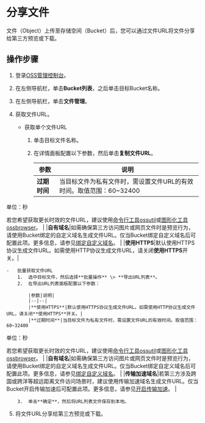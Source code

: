 # 分享文件

文件（Object）上传至存储空间（Bucket）后，您可以通过文件URL将文件分享给第三方预览或下载。

## 操作步骤

1.  登录[OSS管理控制台](https://oss.console.aliyun.com/)。

2.  在左侧导航栏，单击**Bucket列表**，之后单击目标Bucket名称。

3.  在左侧导航栏，单击**文件管理**。

4.  获取文件URL。

    -   获取单个文件URL
        1.  单击目标文件名称。
        2.  在详情面板配置以下参数，然后单击**复制文件URL**。

            |参数|说明|
            |--|--|
            |**过期时间**|当目标文件为私有文件时，需设置文件URL的有效时间。取值范围：60~32400

单位：秒

若您希望获取更长时效的文件URL，建议使用[命令行工具ossutil](/cn.zh-CN/常用工具/命令行工具ossutil/常用命令/sign.md)或[图形化工具ossbrowser](/cn.zh-CN/常用工具/图形化管理工具ossbrowser/快速开始.md)。 |
            |**自有域名**|如需确保第三方访问图片或网页文件时是预览行为，请使用Bucket绑定的自定义域名生成文件URL。仅当Bucket绑定自定义域名后可配置此项。更多信息，请参见[绑定自定义域名](/cn.zh-CN/控制台用户指南/存储空间管理/传输管理/绑定自定义域名.md)。 |
            |**使用HTTPS**|默认使用HTTPS协议生成文件URL。如需使用HTTP协议生成文件URL，请关闭**使用HTTPS**开关。|

    -   批量获取文件URL
        1.  选中目标文件，然后选择**批量操作** \> **导出URL列表**。
        2.  在导出URL列表面板配置以下参数：

            |参数|说明|
            |--|--|
            |**使用HTTPS**|默认使用HTTPS协议生成文件URL。如需使用HTTP协议生成文件URL，请关闭**使用HTTPS**开关。|
            |**过期时间**|当目标文件为私有文件时，需设置文件URL的有效时间。取值范围：60~32400

单位：秒

若您希望获取更长时效的文件URL，建议使用[命令行工具ossutil](/cn.zh-CN/常用工具/命令行工具ossutil/常用命令/sign.md)或[图形化工具ossbrowser](/cn.zh-CN/常用工具/图形化管理工具ossbrowser/快速开始.md)。 |
            |**自有域名**|如需确保第三方访问图片或网页文件时是预览行为，请使用Bucket绑定的自定义域名生成文件URL。仅当Bucket绑定自定义域名后可配置此项。更多信息，请参见[绑定自定义域名](/cn.zh-CN/控制台用户指南/存储空间管理/传输管理/绑定自定义域名.md)。 |
            |**传输加速域名**|若第三方涉及跨国或跨洋等超远距离文件访问场景时，建议使用传输加速域名生成文件URL。仅当Bucket开启传输加速后可配置此项。更多信息，请参见[开启传输加速](/cn.zh-CN/控制台用户指南/存储空间管理/传输管理/设置传输加速.md)。 |

        3.  单击**确定**，然后将URL列表文件保存到本地。
5.  将文件URL分享给第三方预览或下载。


